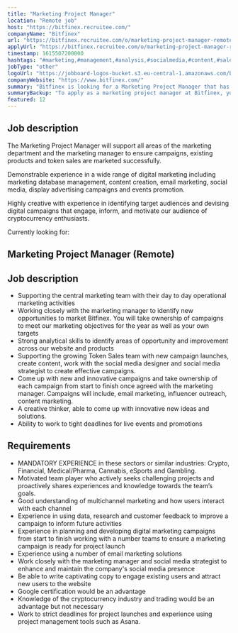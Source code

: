 ```yaml
---
title: "Marketing Project Manager"
location: "Remote job"
host: "https://bitfinex.recruitee.com/"
companyName: "Bitfinex"
url: "https://bitfinex.recruitee.com/o/marketing-project-manager-remote-london"
applyUrl: "https://bitfinex.recruitee.com/o/marketing-project-manager-remote-london/c/new"
timestamp: 1615507200000
hashtags: "#marketing,#management,#analysis,#socialmedia,#content,#sales,#ui/ux,#operations,#asana,#finance"
jobType: "other"
logoUrl: "https://jobboard-logos-bucket.s3.eu-central-1.amazonaws.com/bitfinex"
companyWebsite: "https://www.bitfinex.com/"
summary: "Bitfinex is looking for a Marketing Project Manager that has demonstrable experience in a wide range of digital marketing including marketing database management, content creation, email marketing, social media, display advertising campaigns and events promotion."
summaryBackup: "To apply as a marketing project manager at Bitfinex, you preferably need to have some knowledge of: #marketing, #management, #socialmedia."
featured: 12
---
```


## Job description

The Marketing Project Manager will support all areas of the marketing department and the marketing manager to ensure campaigns, existing products and token sales are marketed successfully.

Demonstrable experience in a wide range of digital marketing including marketing database management, content creation, email marketing, social media, display advertising campaigns and events promotion.

Highly creative with experience in identifying target audiences and devising digital campaigns that engage, inform, and motivate our audience of cryptocurrency enthusiasts.

Currently looking for:

## Marketing Project Manager (Remote)

## Job description

*   Supporting the central marketing team with their day to day operational marketing activities
*   Working closely with the marketing manager to identify new opportunities to market Bitfinex. You will take ownership of campaigns to meet our marketing objectives for the year as well as your own targets
*   Strong analytical skills to identify areas of opportunity and improvement across our website and products
*   Supporting the growing Token Sales team with new campaign launches, create content, work with the social media designer and social media strategist to create effective campaigns.
*   Come up with new and innovative campaigns and take ownership of each campaign from start to finish once agreed with the marketing manager. Campaigns will include, email marketing, influencer outreach, content marketing.
*   A creative thinker, able to come up with innovative new ideas and solutions.
*   Ability to work to tight deadlines for live events and promotions

## Requirements

*   MANDATORY EXPERIENCE in these sectors or similar industries: Crypto, Financial, Medical/Pharma, Cannabis, eSports and Gambling.
*   Motivated team player who actively seeks challenging projects and proactively shares experiences and knowledge towards the team’s goals.
*   Good understanding of multichannel marketing and how users interact with each channel
*   Experience in using data, research and customer feedback to improve a campaign to inform future activities
*   Experience in planning and developing digital marketing campaigns from start to finish working with a number teams to ensure a marketing campaign is ready for project launch
*   Experience using a number of email marketing solutions
*   Work closely with the marketing manager and social media strategist to enhance and maintain the company's social media presence
*   Be able to write captivating copy to engage existing users and attract new users to the website
*   Google certification would be an advantage
*   Knowledge of the cryptocurrency industry and trading would be an advantage but not necessary
*   Work to strict deadlines for project launches and experience using project management tools such as Asana.
